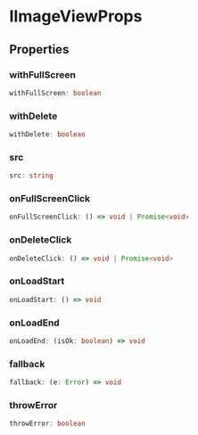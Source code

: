 # IImageViewProps

## Properties

### withFullScreen

```ts
withFullScreen: boolean
```

### withDelete

```ts
withDelete: boolean
```

### src

```ts
src: string
```

### onFullScreenClick

```ts
onFullScreenClick: () => void | Promise<void>
```

### onDeleteClick

```ts
onDeleteClick: () => void | Promise<void>
```

### onLoadStart

```ts
onLoadStart: () => void
```

### onLoadEnd

```ts
onLoadEnd: (isOk: boolean) => void
```

### fallback

```ts
fallback: (e: Error) => void
```

### throwError

```ts
throwError: boolean
```
